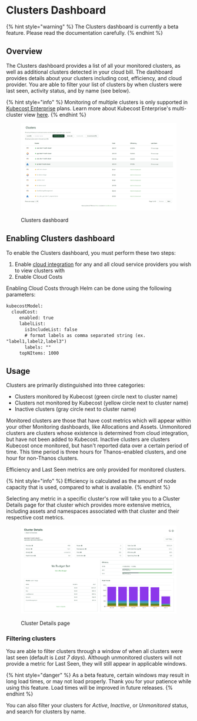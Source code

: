 # Clusters Dashboard

{% hint style="warning" %}
The Clusters dashboard is currently a beta feature. Please read the documentation carefully.
{% endhint %}

## Overview

The Clusters dashboard provides a list of all your monitored clusters, as well as additional clusters detected in your cloud bill. The dashboard provides details about your clusters including cost, efficiency, and cloud provider. You are able to filter your list of clusters by when clusters were last seen, activity status, and by name (see below).

{% hint style="info" %}
Monitoring of multiple clusters is only supported in [Kubecost Enterprise](https://www.kubecost.com/pricing/) plans. Learn more about Kubecost Enterprise's multi-cluster view [here](https://docs.kubecost.com/install-and-configure/install/multi-cluster).
{% endhint %}

<figure><img src="../../.gitbook/assets/image.png" alt=""><figcaption><p>Clusters dashboard</p></figcaption></figure>

## Enabling Clusters dashboard

To enable the Clusters dashboard, you must perform these two steps:

1. Enable [cloud integration](https://docs.kubecost.com/install-and-configure/install/cloud-integration) for any and all cloud service providers you wish to view clusters with
2. Enable Cloud Costs

Enabling Cloud Costs through Helm can be done using the following parameters:

```
kubecostModel:
  cloudCost:
     enabled: true
     labelList:
       isIncludeList: false
       # format labels as comma separated string (ex. "label1,label2,label3")
       labels: ""
     topNItems: 1000
```

## Usage

Clusters are primarily distinguished into three categories:

* Clusters monitored by Kubecost (green circle next to cluster name)
* Clusters not monitored by Kubecost (yellow circle next to cluster name)
* Inactive clusters (gray circle next to cluster name)

Monitored clusters are those that have cost metrics which will appear within your other Monitoring dashboards, like Allocations and Assets. Unmonitored clusters are clusters whose existence is determined from cloud integration, but have not been added to Kubecost. Inactive clusters are clusters Kubecost once monitored, but hasn't reported data over a certain period of time. This time period is three hours for Thanos-enabled clusters, and one hour for non-Thanos clusters.

Efficiency and Last Seen metrics are only provided for monitored clusters.

{% hint style="info" %}
Efficiency is calculated as the amount of node capacity that is used, compared to what is available.
{% endhint %}

Selecting any metric in a specific cluster's row will take you to a Cluster Details page for that cluster which provides more extensive metrics, including assets and namespaces associated with that cluster and their respective cost metrics.

<figure><img src="../../.gitbook/assets/image (2).png" alt=""><figcaption><p>Cluster Details page</p></figcaption></figure>

### Filtering clusters

You are able to filter clusters through a window of when all clusters were last seen (default is _Last 7 days_). Although unmonitored clusters will not provide a metric for Last Seen, they will still appear in applicable windows.

{% hint style="danger" %}
As a beta feature, certain windows may result in long load times, or may not load properly. Thank you for your patience while using this feature. Load times will be improved in future releases.
{% endhint %}

You can also filter your clusters for _Active_, _Inactive_, or _Unmonitored_ status, and search for clusters by name.
